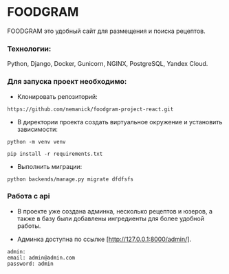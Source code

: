 # FOODGRAM

FOODGRAM это удобный сайт для размещения и поиска рецептов.

### Технологии:

Python, Django, Docker, Gunicorn, NGINX, PostgreSQL, Yandex Cloud.

### Для запуска проект необходимо:

- Клонировать репозиторий:
```
https://github.com/nemanick/foodgram-project-react.git
```
- В директории проекта создать виртуальное окружение и установить зависимости:
```
python -m venv venv
```
```
pip install -r requirements.txt
```

- Выполнить миграции:
```
python backends/manage.py migrate dfdfsfs
```

### Работа с api
- В проекте уже создана админка, несколько рецептов и юзеров, а также в базу были добавлены ингредиенты для более удобной работы.

- Админка доступна по ссылке [http://127.0.0.1:8000/admin/].

```
admin:
email: admin@admin.com
password: admin
```